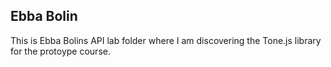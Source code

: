 ## Ebba Bolin
This is Ebba Bolins API lab folder where I am discovering the Tone.js library for the protoype course.